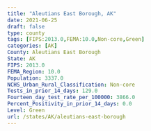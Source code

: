 ```yaml
---
title: "Aleutians East Borough, AK"
date: 2021-06-25
draft: false
type: county
tags: [FIPS:2013.0,FEMA:10.0,Non-core,Green]
categories: [AK]
County: Aleutians East Borough
State: AK
FIPS: 2013.0
FEMA_Region: 10.0
Population: 3337.0
NCHS_Urban_Rural_Classification: Non-core
Tests_in_prior_14_days: 129.0
Fourteen_day_test_rate_per_100000: 3866.0
Percent_Positivity_in_prior_14_days: 0.0
Level: Green
url: /states/AK/aleutians-east-borough
---
```



